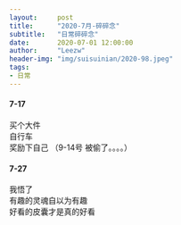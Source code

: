 ```yaml
---
layout:     post 
title:      "2020-7月-碎碎念"
subtitle:   "日常碎碎念"
date:       2020-07-01 12:00:00
author:     "Leezw"
header-img: "img/suisuinian/2020-98.jpeg"
tags:
- 日常
---
```


#### 7-17
买个大件      
自行车     
奖励下自己 
（9-14号 被偷了。。。。）    


#### 7-27
我悟了      
有趣的灵魂自以为有趣      
好看的皮囊才是真的好看   









